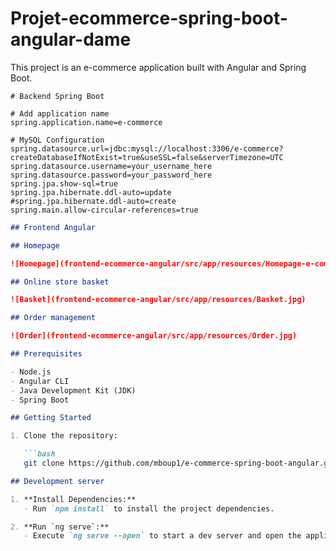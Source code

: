 # Projet-ecommerce-spring-boot-angular-dame

This project is an e-commerce application built with Angular and Spring Boot.

```properties
# Backend Spring Boot

# Add application name
spring.application.name=e-commerce

# MySQL Configuration
spring.datasource.url=jdbc:mysql://localhost:3306/e-commerce?createDatabaseIfNotExist=true&useSSL=false&serverTimezone=UTC
spring.datasource.username=your_username_here
spring.datasource.password=your_password_here
spring.jpa.show-sql=true
spring.jpa.hibernate.ddl-auto=update
#spring.jpa.hibernate.ddl-auto=create
spring.main.allow-circular-references=true
```

```markdown
## Frontend Angular

## Homepage

![Homepage](frontend-ecommerce-angular/src/app/resources/Homepage-e-commerce-dame.jpg)

## Online store basket

![Basket](frontend-ecommerce-angular/src/app/resources/Basket.jpg)

## Order management

![Order](frontend-ecommerce-angular/src/app/resources/Order.jpg)
```

```markdown
## Prerequisites

- Node.js
- Angular CLI
- Java Development Kit (JDK)
- Spring Boot
```

```markdown
## Getting Started

1. Clone the repository:

   ```bash
   git clone https://github.com/mboup1/e-commerce-spring-boot-angular.git
   ```

```markdown
## Development server

1. **Install Dependencies:**
   - Run `npm install` to install the project dependencies.

2. **Run `ng serve`:**
   - Execute `ng serve --open` to start a dev server and open the application in your default browser. The app will reload if you make any changes to the source files.
```

```markdown
